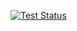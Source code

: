 [![Test Status](https://github.com/AlexanderPismenskiy/hexlet_pytest/actions/workflows/pytest_check/badge.svg)](https://github.com/AlexanderPismenskiy/hexlet_pytest/actions/)